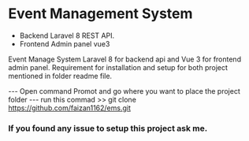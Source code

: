 # Event Management System

- Backend Laravel 8 REST API.
- Frontend Admin panel vue3

Event Manage System Laravel 8 for backend api and Vue 3 for frontend admin panel.
Requirement for installation and setup for both project mentioned in folder readme file.

--- Open command Promot and go where you want to place the project folder
--- run this commad >>  git clone https://github.com/faizan1162/ems.git
### If you found any issue to setup this project ask me.